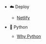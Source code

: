 - :cloud:​ Deploy
  - [Netlify](/netlify/nelify_deploy.md)

- :snake: Python
  - [Why Python](/python/why_python.md)

